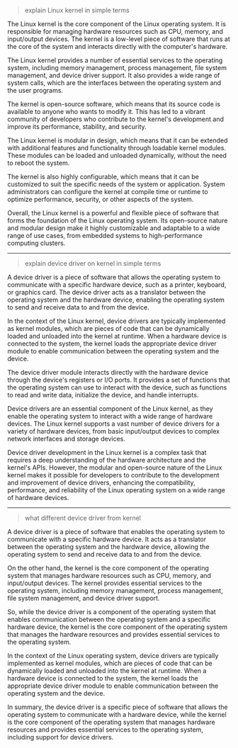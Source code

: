 > explain Linux kernel in simple terms

The Linux kernel is the core component of the Linux operating system. It is responsible for managing hardware resources such as CPU, memory, and input/output devices. The kernel is a low-level piece of software that runs at the core of the system and interacts directly with the computer's hardware.

The Linux kernel provides a number of essential services to the operating system, including memory management, process management, file system management, and device driver support. It also provides a wide range of system calls, which are the interfaces between the operating system and the user programs.

The kernel is open-source software, which means that its source code is available to anyone who wants to modify it. This has led to a vibrant community of developers who contribute to the kernel's development and improve its performance, stability, and security.

The Linux kernel is modular in design, which means that it can be extended with additional features and functionality through loadable kernel modules. These modules can be loaded and unloaded dynamically, without the need to reboot the system.

The kernel is also highly configurable, which means that it can be customized to suit the specific needs of the system or application. System administrators can configure the kernel at compile time or runtime to optimize performance, security, or other aspects of the system.

Overall, the Linux kernel is a powerful and flexible piece of software that forms the foundation of the Linux operating system. Its open-source nature and modular design make it highly customizable and adaptable to a wide range of use cases, from embedded systems to high-performance computing clusters.

---

> explain device driver on kernel in simple terms

A device driver is a piece of software that allows the operating system to communicate with a specific hardware device, such as a printer, keyboard, or graphics card. The device driver acts as a translator between the operating system and the hardware device, enabling the operating system to send and receive data to and from the device.

In the context of the Linux kernel, device drivers are typically implemented as kernel modules, which are pieces of code that can be dynamically loaded and unloaded into the kernel at runtime. When a hardware device is connected to the system, the kernel loads the appropriate device driver module to enable communication between the operating system and the device.

The device driver module interacts directly with the hardware device through the device's registers or I/O ports. It provides a set of functions that the operating system can use to interact with the device, such as functions to read and write data, initialize the device, and handle interrupts.

Device drivers are an essential component of the Linux kernel, as they enable the operating system to interact with a wide range of hardware devices. The Linux kernel supports a vast number of device drivers for a variety of hardware devices, from basic input/output devices to complex network interfaces and storage devices.

Device driver development in the Linux kernel is a complex task that requires a deep understanding of the hardware architecture and the kernel's APIs. However, the modular and open-source nature of the Linux kernel makes it possible for developers to contribute to the development and improvement of device drivers, enhancing the compatibility, performance, and reliability of the Linux operating system on a wide range of hardware devices.

---

> what different device driver from kernel

A device driver is a piece of software that enables the operating system to communicate with a specific hardware device. It acts as a translator between the operating system and the hardware device, allowing the operating system to send and receive data to and from the device.

On the other hand, the kernel is the core component of the operating system that manages hardware resources such as CPU, memory, and input/output devices. The kernel provides essential services to the operating system, including memory management, process management, file system management, and device driver support.

So, while the device driver is a component of the operating system that enables communication between the operating system and a specific hardware device, the kernel is the core component of the operating system that manages the hardware resources and provides essential services to the operating system.

In the context of the Linux operating system, device drivers are typically implemented as kernel modules, which are pieces of code that can be dynamically loaded and unloaded into the kernel at runtime. When a hardware device is connected to the system, the kernel loads the appropriate device driver module to enable communication between the operating system and the device.

In summary, the device driver is a specific piece of software that allows the operating system to communicate with a hardware device, while the kernel is the core component of the operating system that manages hardware resources and provides essential services to the operating system, including support for device drivers.

